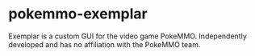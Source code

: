 # pokemmo-exemplar
Exemplar is a custom GUI for the video game PokeMMO. Independently developed and has no affiliation with the PokeMMO team.
